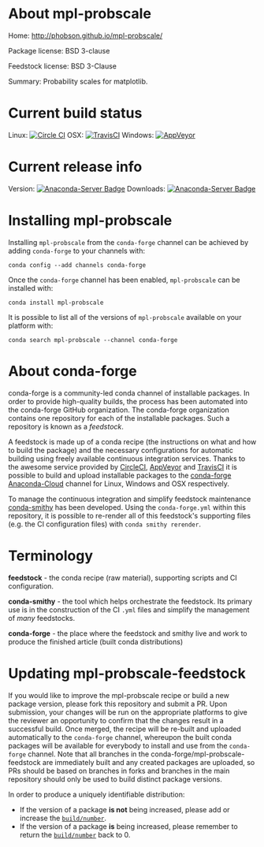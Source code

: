 About mpl-probscale
===================

Home: http://phobson.github.io/mpl-probscale/

Package license: BSD 3-clause

Feedstock license: BSD 3-Clause

Summary: Probability scales for matplotlib.



Current build status
====================

Linux: [![Circle CI](https://circleci.com/gh/conda-forge/mpl-probscale-feedstock.svg?style=shield)](https://circleci.com/gh/conda-forge/mpl-probscale-feedstock)
OSX: [![TravisCI](https://travis-ci.org/conda-forge/mpl-probscale-feedstock.svg?branch=master)](https://travis-ci.org/conda-forge/mpl-probscale-feedstock)
Windows: [![AppVeyor](https://ci.appveyor.com/api/projects/status/github/conda-forge/mpl-probscale-feedstock?svg=True)](https://ci.appveyor.com/project/conda-forge/mpl-probscale-feedstock/branch/master)

Current release info
====================
Version: [![Anaconda-Server Badge](https://anaconda.org/conda-forge/mpl-probscale/badges/version.svg)](https://anaconda.org/conda-forge/mpl-probscale)
Downloads: [![Anaconda-Server Badge](https://anaconda.org/conda-forge/mpl-probscale/badges/downloads.svg)](https://anaconda.org/conda-forge/mpl-probscale)

Installing mpl-probscale
========================

Installing `mpl-probscale` from the `conda-forge` channel can be achieved by adding `conda-forge` to your channels with:

```
conda config --add channels conda-forge
```

Once the `conda-forge` channel has been enabled, `mpl-probscale` can be installed with:

```
conda install mpl-probscale
```

It is possible to list all of the versions of `mpl-probscale` available on your platform with:

```
conda search mpl-probscale --channel conda-forge
```


About conda-forge
=================

conda-forge is a community-led conda channel of installable packages.
In order to provide high-quality builds, the process has been automated into the
conda-forge GitHub organization. The conda-forge organization contains one repository
for each of the installable packages. Such a repository is known as a *feedstock*.

A feedstock is made up of a conda recipe (the instructions on what and how to build
the package) and the necessary configurations for automatic building using freely
available continuous integration services. Thanks to the awesome service provided by
[CircleCI](https://circleci.com/), [AppVeyor](http://www.appveyor.com/)
and [TravisCI](https://travis-ci.org/) it is possible to build and upload installable
packages to the [conda-forge](https://anaconda.org/conda-forge)
[Anaconda-Cloud](http://docs.anaconda.org/) channel for Linux, Windows and OSX respectively.

To manage the continuous integration and simplify feedstock maintenance
[conda-smithy](http://github.com/conda-forge/conda-smithy) has been developed.
Using the ``conda-forge.yml`` within this repository, it is possible to re-render all of
this feedstock's supporting files (e.g. the CI configuration files) with ``conda smithy rerender``.


Terminology
===========

**feedstock** - the conda recipe (raw material), supporting scripts and CI configuration.

**conda-smithy** - the tool which helps orchestrate the feedstock.
                   Its primary use is in the construction of the CI ``.yml`` files
                   and simplify the management of *many* feedstocks.

**conda-forge** - the place where the feedstock and smithy live and work to
                  produce the finished article (built conda distributions)


Updating mpl-probscale-feedstock
================================

If you would like to improve the mpl-probscale recipe or build a new
package version, please fork this repository and submit a PR. Upon submission,
your changes will be run on the appropriate platforms to give the reviewer an
opportunity to confirm that the changes result in a successful build. Once
merged, the recipe will be re-built and uploaded automatically to the
`conda-forge` channel, whereupon the built conda packages will be available for
everybody to install and use from the `conda-forge` channel.
Note that all branches in the conda-forge/mpl-probscale-feedstock are
immediately built and any created packages are uploaded, so PRs should be based
on branches in forks and branches in the main repository should only be used to
build distinct package versions.

In order to produce a uniquely identifiable distribution:
 * If the version of a package **is not** being increased, please add or increase
   the [``build/number``](http://conda.pydata.org/docs/building/meta-yaml.html#build-number-and-string).
 * If the version of a package **is** being increased, please remember to return
   the [``build/number``](http://conda.pydata.org/docs/building/meta-yaml.html#build-number-and-string)
   back to 0.
